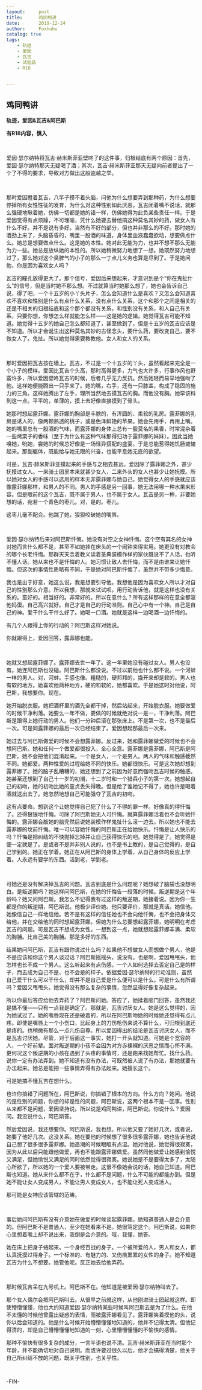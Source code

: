 ```yaml
---
layout:     post
title:      鸡同鸭讲
date:       2019-12-24
author:     Foxhuhu
catalog: true
tags:
    - 轨迹
    - 爱因
    - 瓦吉
    - 试验品
    - R18

    
---
```


<h2>鸡同鸭讲</h2>

**轨迹，爱因&瓦吉&阿巴斯**

**有R18内容，慎入**


&nbsp;
&nbsp;


<p>爱因·瑟尔纳特将瓦吉·赫米斯菲亚壁咚了的这件事，归根结底有两个原因：首先，爱因·瑟尔纳特那天无疑喝了酒；其次，瓦吉·赫米斯菲亚那天无疑向前者提出了一个了不得的要求，导致对方做出这般逾越之举。</p>

&nbsp;

<p>那时爱因瞪着瓦吉，八竿子摸不着头脑，问他为什么想要弄到那种药，为什么想要停掉所有女性性征的发育，为什么对这种性别如此厌恶。瓦吉闭着嘴不说话，就那么强硬地瞅着她，仿佛一切都是她的错一样，仿佛她得为此负某些责任一样。于是爱因觉得有点烦躁，不可理喻，凭什么她要去替他搞这种莫名其妙的药，做女人有什么不好。并不是说有多好。当然有不好的部分，但也并非那么的不好。那时她的酒劲上来了，头脑昏昏的，嘴里一股酒的味道，身体里血液蠢蠢欲动，想要做点什么。她总是想要做点什么。这是她的本性。她对此无能为力，也并不想不那么无能为力一些。她总是放纵她的本性的。所以她稍微努力地想了一想。她既然努力地想过了，那么她对这个臭脾气的小子的那么一丁点儿义务也算是尽到了。于是她问他，你是因为喜欢女人吗？</p>

<p>瓦吉的瞳孔放得更大了。那个信号，爱因后来想起来，才意识到是个“你在鬼扯什么”的信号，但是当时她不那么想。不过就算当时她那么想了，她也会告诉自己说，得了吧，一个十五岁的小丫头片子，怎么会知道什么是喜欢？又怎么会知道喜欢不喜欢和性别是什么有点什么关系，没有点什么关系，这个和那个之间是相关的还是不相关的归根结底和这个那个都没有关系，和性别没有关系，和人自己有关系，只要你想，你想怎么样就能怎么样——这是她的逻辑。她觉得瓦吉可能不知道。她觉得十五岁的她自己怎么都知道了，甚至做到了，但是十五岁的瓦吉应该是不知道。所以才会诞生出这种莫名其妙的古怪念头，要什么药，要改变自己，要不做女人了。鬼扯。所以她觉得需要教教他。女人和女人的关系。</p>

&nbsp;

<p>那时爱因把瓦吉按在墙上。瓦吉，不过是一个十五岁的丫头，虽然看起来完全是一个小子的模样。爱因比瓦吉个头高，那时高得更多，力气也大许多，行事作风也野蛮许多，所以爱因壁咚瓦吉的时候，后者几乎无力反抗。然后她轻而易举地强吻了他。这样她便能腾出一只手来了。她的嘴，右手，还有一只膝盖，构成了稳固的施力的三角。这样她腾出了左手，理所当然地去摸瓦吉的胸。而他没有胸。她早该料到这一点。平平的，单薄的，摸上去好像直接摸到了骨头。</p>

<p>她那时想起露菲娜。露菲娜的胸部是丰腴的，有浑圆的、柔软的乳房。露菲娜的乳房是诱人的，像两颗熟透的桃子，或是色泽鲜艳的苹果。她会先用手，再用上嘴。她的嘴里总有一股酒的气味，而露菲娜的身体上总有一股莫名的果香，时常混杂着一些烤栗子的香味（至于为什么有这种气味那得归功于露菲娜的妹妹）。因此当她嗅她，吮她，尝她的时候总好像是一场怪异搭配的盛宴，于是总能惹得她饥肠辘辘起来。那副躯体，既能给与她无限的兴奋，也能平息她无底的欲望。</p>

<p>可是，瓦吉·赫米斯菲亚摸起来的手感与之相去甚远。爱因除了露菲娜之外，甚少抚摸过女人。一来骑士团里本来就甚少女人，二来外头的女人也甚少让她抚摸。所以她对女人的手感可以选用的样本无非露菲娜与她自己。她觉得女人的手感就应该像露菲娜那样，和男人的不同。男人的手感是另一回事，她无法用哪一种水果来形容。但是眼前的这个瓦吉，既不属于男人，也不属于女人。瓦吉是另一种，非要她想的话，宛若一个青色的枣儿。对，是的。枣儿。</p>

<p>这枣儿毫不配合。他踹了她，狠狠咬破她的嘴唇。</p>

&nbsp;

<p>爱因·瑟尔纳特后来对阿巴斯忏悔。她没有对空之女神忏悔。这个空有其名的女神对她而言什么都不是，甚至不如她挂在床头的一个闹钟来得实用。她更没有对教会的哪个长老忏悔。那群天天念着教义读着圣典装模作样的家伙既说不了人话，也听不懂人话。她从来也不是忏悔的人。她习惯让敌人去忏悔，而不是由谁来让她忏悔。但这次的事情性质略有不同，于是她对阿巴斯忏悔了，虽然并不带多少悔意。</p>

<p>我也是出于好意，她这么说，我是想要引导他。我想他是因为喜欢女人所以才对自己的性别那么介意。所以我想，那就来试试呗。用行动告诉他，就是这样也没有关系的。蛮好的。相当好的。非常好的。所以在意什么？所有这样那样的在意全都滚他妈蛋。自己高兴就好。自己才是自己的行动准则。自己心中有一个神。自己是自己的神。爱干什么干什么好了。她喝一口酒。她就是这样一边喝酒一边忏悔的。</p>

<p>有几个人跟得上你的行动的？阿巴斯这样对她说。</p>

<p>你就跟得上，爱因回答，露菲娜也能。</p>

&nbsp;

<p>她就又想起露菲娜了。露菲娜去世一年了。这一年里她没有碰过女人。男人也没有。她连阿巴斯也没碰。阿巴斯什么都没说。不过以前他也什么都不说。一个河蚌一样的男人。对，河蚌。手感也像。粗糙的，硬邦邦的，撬开来却是软的。男人也有软的地方。她喜欢他两种地方，硬的和软的，她都喜欢。于是她这时对他说，阿巴斯，我想要你。现在。</p>

<p>她开始脱衣服。她把酒杯里的酒先全都干掉，然后站起来，开始脱衣服。她要做爱的时候干净利落。她要么一年不做，要做的时候就绝对说一是一，干净利落。阿巴斯是跟得上她行动的男人。他们一分钟后滚在那张床上。不是第一次，也不是最后一次。可是同露菲娜的最后一次已经结束了。爱因想起那最后一次来。</p>

<p>她过去与阿巴斯做爱的时候不会想露菲娜。反过来，她和露菲娜做爱的时候也不会想阿巴斯。她和任何一个做爱都很投入，全心全意。露菲娜是露菲娜，阿巴斯是阿巴斯。她不会把他们混淆起来。一个是女人，一个是男人。两人的气味和触感截然不同。她都爱。两种性爱的过程给她不同的快乐。她都很快乐。可是这次她却想到露菲娜了。她的脑子乱糟糟的，她还想到了之前因为好意而强吻瓦吉时候的触感。她甚至还想到了自己十一岁的初潮，十二岁时和一个猎兵小子的第一次。她想起自己的初吻，她的初吻比她的童贞丢失得晚。但是给了谁她记不得了，她也许是喝着酒就送出去了。她忽然地想自己可能强夺了瓦吉的初吻。</p>

<p>这有点要命。想到这个让她觉得自己犯了什么了不得的罪一样。好像真的得忏悔了。还得狠狠地忏悔。可除了阿巴斯她无人可忏悔。就算露菲娜活着也不会听她忏悔的。露菲娜会敲她的脑壳然后说她装模作样鬼扯什么滚一边去。所以她也不能去露菲娜的坟前忏悔。唯一可以容她忏悔的阿巴斯正在给她快乐。忏悔是让人快乐的吗？忏悔是把纠结的不快抛掉忘掉并让自己获得快乐的吧。她觉得是了。她觉得是便一定就是了。是或者不是并非别人说的，也不是书上教的，是自己觉得的，是自己学到的。她正在学着。她正在从阿巴斯的身体上学着，从自己身体的反应上学着。人永远有要学的东西。活到老，学到老。</p>

&nbsp;

<p>可她还是没有解决掉瓦吉的问题。瓦吉到底是什么问题呢？她想破了脑袋也没想明白。是叛逆期吗？她这样问阿巴斯，在她的忏悔告一段落的时候。叛逆期是这个年龄吗？她又问阿巴斯。我怎么不记得我有过这样的叛逆期，她接着说。因为你一生都是你的叛逆期，阿巴斯说。他极少评价她。他只要评价，那就是真话。她信他。她像信自己一样地信他。若不是有这样的信任她也不会向他忏悔，也不会把身体交给他，并在交给他的同时想起露菲娜。但她为什么总要想起露菲娜，她明明在考虑瓦吉的问题。可是瓦吉不想成为女性。一想到这一点，她就想起露菲娜丰满、柔软的胸脯。比自己美的胸脯。那是多好的东西。</p>

<p>结果她问阿巴斯，瓦吉有跟你说过什么吗？如果他不想做女人而想做个男人，他是不是应该和你这个男人谈过话？阿巴斯摇摇头，说没有。也是啊，爱因甩甩头，他怎样也长不成一个男人。这么听起来有点伤感。一个人如何选择去否定自己是的样子，而去成为自己不是、也不会是的样子。依据爱因·瑟尔纳特的行动准则，虽然自己爱干什么可以干什么，却并不是自己爱是什么便可以是什么。可是什么有所谓吗？爱因又甩甩头。她觉得没有那么复杂的事情，忽然显得好像复杂起来。</p>

<p>所以你最后答应给他去弄药了？阿巴斯问她。答应了，她揉着脑门回答，虽然我还是搞不懂——只有一点我是确定了。那就是，瓦吉讨厌女人。她是这么觉得的，因为她试过了。她的嘴唇现在还是破着的，所以在阿巴斯吻她的时候她还觉得有点儿疼。即使是嘴唇上一个小伤口，比起身上的刀伤枪伤来说不算什么，可归根到底还是疼的。也稍微有那么一点儿伤自尊。所以爱因得出的结论是瓦吉讨厌女人，而不是瓦吉讨厌她。尽管，对于后面这一事实，她打一开头就知道。可她是个宽容的人，一个好前辈。面对叛逆期的小孩不会因为对方赤裸裸的厌恶之情而心怀不满。更何况这个叛逆期的小孩在遇到了头疼的事情时，还是跑来找她帮忙。找什么药。说你一定有办法弄到。她不知道有没有办法，可既然被人说了有办法，那她就要有办法起来。她总是能把一些事情弄得有办法起来。她擅长这个。</p>

<p>可是她搞不懂瓦吉在想什么。</p>

<p>也许你搞错了问题所在，阿巴斯说，你搞错了根本的方向。什么方向？她问。他说的是性别的问题，你想的却是性的问题，阿巴斯说，这两个根本不是一回事。性别从来都不是问题，爱因坚持说。所以说是鸡同鸭讲，阿巴斯说。你说什么？爱因问。我没说什么，阿巴斯答。</p>

<p>然后爱因说，我还想要你。阿巴斯说，我也想。所以他又要了她好几次，或者说，她要了他好几次。这没关系。她在要他的时候想了很多很多露菲娜，她也告诉他说自己想了很多很多露菲娜。她高潮的时候眼眶有点湿。她对他说，她觉得很寂寞，因为从此以后只能跟他做爱，再也不能跟露菲娜做爱。虽然同他做爱让她感到愉悦又满足，但她愉悦又满足的同时依然觉得很寂寞。她说她是不是要得太多了，太随心所欲了，所以她的一个爱人要被带走。这很不像她会说的话，她自己知道。阿巴斯也知道。她从来什么都不在乎，什么都不是问题，什么不可能的都能办到。但是她不能让女人变成男人，不能让男人变成女人，也不能让死人变成活人。</p>

<p>那可能是女神应该管辖的范畴。</p>

&nbsp;

<p>事后她问阿巴斯有没有介意她在做爱的时候谈起露菲娜。她知道普通人是会介意的。但阿巴斯不是普通人，至少在她看来不是。她很笃定这个。阿巴斯说，如果你心里想着嘴上却不说出来，我倒是会介意的。哦，我懂，她答。</p>

<p>她在床上把身子蜷起来。一个身经百战的身子。一个被所爱的人，男人和女人，都认真抚摸过得身子。一个标准的、有魅力的、又伤痕累累的女性的身子。她不知道瓦吉为什么不想要。她管他呢。反正她去给他弄药。</p>

&nbsp;

<p>那时候瓦吉呆在九号机上。阿巴斯不在。他知道是被爱因·瑟尔纳特叫去了。</p>

<p>那个女人偶尔会把阿巴斯叫去。从很早之前就这样，从他刚进骑士团起就这样。即使懵懵懂懂，他也大约知道爱因·瑟尔纳特某些时候叫阿巴斯去是为了什么。在他不太懂的时候他曾露出疑惑的表情，而被露菲娜看见了。露菲娜笑着摸他的头，说你以后会知道的。他是什么时候开始懵懵懂懂地知道的，他并不记得太清。但他记得清的，却是自己懵懵懂懂地知道的一刻，心里懵懵懂懂的不愉快的感情。</p>

<p>那种不愉快有很多复杂的成分，一言半语也说不清。瓦吉·赫米斯菲亚在当时那个年龄，并不能确切地对自己说明。而或许要过很久以后，他才会搞得清楚，他关于自己所纠结不放的问题，既关乎性别，也关乎性。</p>


&nbsp;
&nbsp;


<p>-FIN-</p>


&nbsp;




